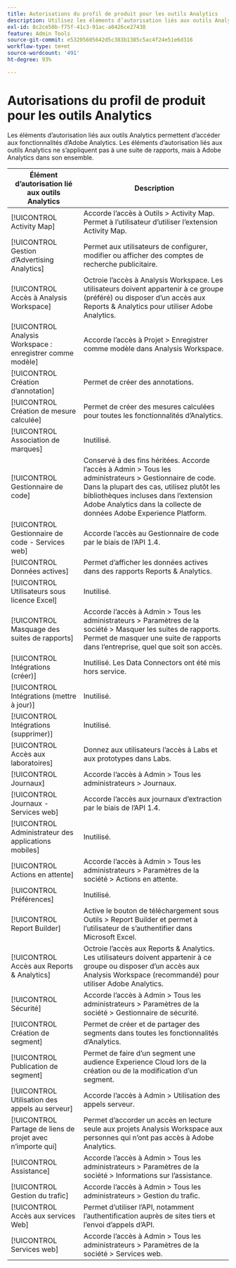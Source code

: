 ```yaml
---
title: Autorisations du profil de produit pour les outils Analytics
description: Utilisez les éléments d’autorisation liés aux outils Analytics pour permettre l’accès aux fonctionnalités d’Adobe Analytics.
exl-id: 8c2ce50b-f75f-41c3-91ac-a0426ce27438
feature: Admin Tools
source-git-commit: e53205605642d5c383b1385c5ac4f24e51e6d316
workflow-type: tm+mt
source-wordcount: '491'
ht-degree: 93%

---
```


# Autorisations du profil de produit pour les outils Analytics

Les éléments d’autorisation liés aux outils Analytics permettent d’accéder aux fonctionnalités d’Adobe Analytics. Les éléments d’autorisation liés aux outils Analytics ne s’appliquent pas à une suite de rapports, mais à Adobe Analytics dans son ensemble.

| Élément d’autorisation lié aux outils Analytics | Description |
|----|----|
| [!UICONTROL Activity Map] | Accorde l’accès à Outils > Activity Map. Permet à l’utilisateur d’utiliser l’extension Activity Map. |
| [!UICONTROL Gestion d’Advertising Analytics] | Permet aux utilisateurs de configurer, modifier ou afficher des comptes de recherche publicitaire. |
| [!UICONTROL Accès à Analysis Workspace] | Octroie l’accès à Analysis Workspace. Les utilisateurs doivent appartenir à ce groupe (préféré) ou disposer d’un accès aux Reports &amp; Analytics pour utiliser Adobe Analytics. |
| [!UICONTROL Analysis Workspace : enregistrer comme modèle] | Accorde l’accès à Projet > Enregistrer comme modèle dans Analysis Workspace. |
| [!UICONTROL Création d’annotation] | Permet de créer des annotations. |
| [!UICONTROL Création de mesure calculée] | Permet de créer des mesures calculées pour toutes les fonctionnalités d’Analytics. |
| [!UICONTROL Association de marques] | Inutilisé. |
| [!UICONTROL Gestionnaire de code] | Conservé à des fins héritées. Accorde l’accès à Admin > Tous les administrateurs > Gestionnaire de code. Dans la plupart des cas, utilisez plutôt les bibliothèques incluses dans l’extension Adobe Analytics dans la collecte de données Adobe Experience Platform. |
| [!UICONTROL Gestionnaire de code - Services web] | Accorde l’accès au Gestionnaire de code par le biais de l’API 1.4. |
| [!UICONTROL Données actives] | Permet d’afficher les données actives dans des rapports Reports &amp; Analytics. |
| [!UICONTROL Utilisateurs sous licence Excel] | Inutilisé. |
| [!UICONTROL Masquage des suites de rapports] | Accorde l’accès à Admin > Tous les administrateurs > Paramètres de la société > Masquer les suites de rapports. Permet de masquer une suite de rapports dans l’entreprise, quel que soit son accès. |
| [!UICONTROL Intégrations (créer)] | Inutilisé. Les Data Connectors ont été mis hors service. |
| [!UICONTROL Intégrations (mettre à jour)] | Inutilisé. |
| [!UICONTROL Intégrations (supprimer)] | Inutilisé. |
| [!UICONTROL Accès aux laboratoires] | Donnez aux utilisateurs lʼaccès à Labs et aux prototypes dans Labs. |
| [!UICONTROL Journaux] | Accorde l’accès à Admin > Tous les administrateurs > Journaux. |
| [!UICONTROL Journaux - Services web] | Accorde l’accès aux journaux d’extraction par le biais de l’API 1.4. |
| [!UICONTROL Administrateur des applications mobiles] | Inutilisé. |
| [!UICONTROL Actions en attente] | Accorde l’accès à Admin > Tous les administrateurs > Paramètres de la société > Actions en attente. |
| [!UICONTROL Préférences] | Inutilisé. |
| [!UICONTROL Report Builder] | Active le bouton de téléchargement sous Outils > Report Builder et permet à l’utilisateur de s’authentifier dans Microsoft Excel. |
| [!UICONTROL Accès aux Reports &amp; Analytics] | Octroie l’accès aux Reports &amp; Analytics. Les utilisateurs doivent appartenir à ce groupe ou disposer d’un accès aux Analysis Workspace (recommandé) pour utiliser Adobe Analytics. |
| [!UICONTROL Sécurité] | Accorde l’accès à Admin > Tous les administrateurs > Paramètres de la société > Gestionnaire de sécurité. |
| [!UICONTROL Création de segment] | Permet de créer et de partager des segments dans toutes les fonctionnalités d’Analytics. |
| [!UICONTROL Publication de segment] | Permet de faire d’un segment une audience Experience Cloud lors de la création ou de la modification d’un segment. |
| [!UICONTROL Utilisation des appels au serveur] | Accorde l’accès à Admin > Utilisation des appels serveur. |
| [!UICONTROL Partage de liens de projet avec n’importe qui] | Permet d’accorder un accès en lecture seule aux projets Analysis Workspace aux personnes qui n’ont pas accès à Adobe Analytics. |
| [!UICONTROL Assistance] | Accorde l’accès à Admin > Tous les administrateurs > Paramètres de la société > Informations sur l’assistance. |
| [!UICONTROL Gestion du trafic] | Accorde l’accès à Admin > Tous les administrateurs > Gestion du trafic. |
| [!UICONTROL Accès aux services Web] | Permet d’utiliser l’API, notamment l’authentification auprès de sites tiers et l’envoi d’appels d’API. |
| [!UICONTROL Services web] | Accorde l’accès à Admin > Tous les administrateurs > Paramètres de la société > Services web. |